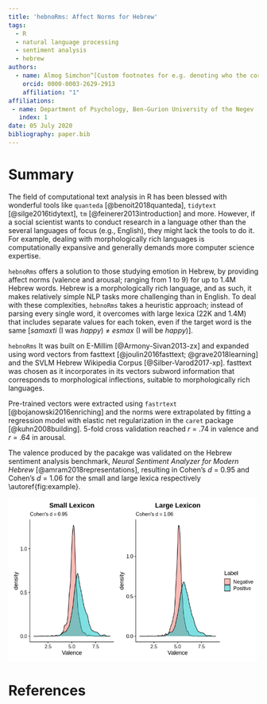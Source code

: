 ```yaml
---
title: 'hebnoRms: Affect Norms for Hebrew'
tags:
  - R
  - natural language processing
  - sentiment analysis
  - hebrew
authors:
  - name: Almog Simchon^[Custom footnotes for e.g. denoting who the corresspoinding author is can be included like this.]
    orcid: 0000-0003-2629-2913
    affiliation: "1"
affiliations:
 - name: Department of Psychology, Ben-Gurion University of the Negev
   index: 1
date: 05 July 2020
bibliography: paper.bib
---
```


# Summary

The field of computational text analysis in R has been blessed with wonderful tools like `quanteda` [@benoit2018quanteda], 
`tidytext` [@silge2016tidytext], `tm` [@feinerer2013introduction] and more.
However, if a social scientist wants to conduct research in a language other than the several languages of focus (e.g., English),
they might lack the tools to do it. For example, dealing with morphologically rich languages is computationally expansive and generally demands more computer science expertise.


`hebnoRms` offers a solution to those studying emotion in Hebrew, by providing affect 
norms (valence and arousal; ranging from 1 to 9) for up to 1.4M Hebrew words.
Hebrew is a morphologically rich language, and as such, it makes relatively simple NLP tasks more challenging than in English.
To deal with these complexities, `hebnoRms` takes a heuristic approach; instead of parsing every single word, 
it overcomes with large lexica (22K and 1.4M) that includes separate values for each token, even if the target word is the same 
[*samaxti* (I was *happy*) $\neq$ *esmax* (I will be *happy*)].

`hebnoRms` It was built on E-Millim [@Armony-Sivan2013-zx] and expanded using word vectors from fasttext [@joulin2016fasttext; @grave2018learning] and the SVLM Hebrew Wikipedia Corpus [@Silber-Varod2017-xp].
fasttext was chosen as it incorporates in its vectors subword information that corresponds to morphological inflections, suitable to morphologically rich languages.

Pre-trained vectors were extracted using `fastrtext` [@bojanowski2016enriching] and the norms were extrapolated by fitting a regression model with elastic net regularization
in the `caret` package [@kuhn2008building]. 5-fold cross validation reached  *r* = .74 in valence and *r* = .64 in arousal.

The valence produced by the pacakge was validated on the Hebrew sentiment analysis benchmark, *Neural Sentiment Analyzer for Modern Hebrew* [@amram2018representations], 
resulting in Cohen’s *d* = 0.95 and Cohen’s *d* = 1.06 for the small and large lexica respectively \autoref{fig:example}. 

![Package validation.\label{fig:example}](./man/figures/fig_plot.png)


# References